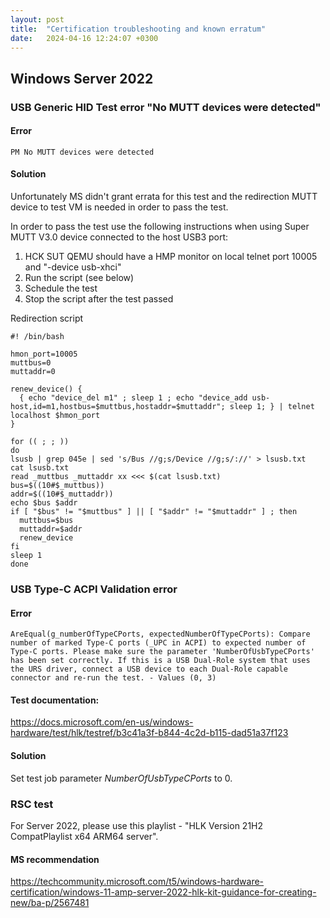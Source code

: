 ```yaml
---
layout: post
title:  "Certification troubleshooting and known erratum"
date:   2024-04-16 12:24:07 +0300
---
```


## Windows Server 2022

### **USB Generic HID Test** error "No MUTT devices were detected"

#### Error
`PM No MUTT devices were detected `

#### Solution
Unfortunately MS didn't grant errata for this test and the redirection MUTT device to test VM is needed in order to pass the test.

In order to pass the test use the following instructions when using Super MUTT V3.0 device connected to the host USB3 port:
1. HCK SUT QEMU should have a HMP monitor on local telnet port 10005 and "-device usb-xhci"
2. Run the script (see below)
3. Schedule the test
4. Stop the script after the test passed

Redirection script
```
#! /bin/bash

hmon_port=10005
muttbus=0
muttaddr=0

renew_device() {
  { echo "device_del m1" ; sleep 1 ; echo "device_add usb-host,id=m1,hostbus=$muttbus,hostaddr=$muttaddr"; sleep 1; } | telnet localhost $hmon_port
}

for (( ; ; ))
do
lsusb | grep 045e | sed 's/Bus //g;s/Device //g;s/://' > lsusb.txt
cat lsusb.txt
read _muttbus _muttaddr xx <<< $(cat lsusb.txt)
bus=$((10#$_muttbus))
addr=$((10#$_muttaddr))
echo $bus $addr
if [ "$bus" != "$muttbus" ] || [ "$addr" != "$muttaddr" ] ; then
  muttbus=$bus
  muttaddr=$addr
  renew_device
fi
sleep 1
done
```

### **USB Type-C ACPI Validation** error

#### Error
`AreEqual(g_numberOfTypeCPorts, expectedNumberOfTypeCPorts): Compare number of marked Type-C ports (_UPC in ACPI) to expected number of Type-C ports. Please make sure the parameter 'NumberOfUsbTypeCPorts' has been set correctly. If this is a USB Dual-Role system that uses the URS driver, connect a USB device to each Dual-Role capable connector and re-run the test. - Values (0, 3)`

#### Test documentation:
https://docs.microsoft.com/en-us/windows-hardware/test/hlk/testref/b3c41a3f-b844-4c2d-b115-dad51a37f123

#### Solution
Set test job parameter _NumberOfUsbTypeCPorts_ to 0.

### RSC test

For Server 2022, please use this playlist - "HLK Version 21H2 CompatPlaylist x64 ARM64 server".

#### MS recommendation
https://techcommunity.microsoft.com/t5/windows-hardware-certification/windows-11-amp-server-2022-hlk-kit-guidance-for-creating-new/ba-p/2567481
